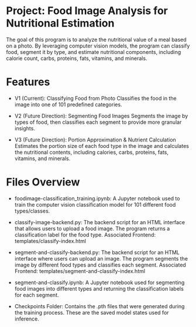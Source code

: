 # Project: Food Image Analysis for Nutritional Estimation
The goal of this program is to analyze the nutritional value of a meal based on a photo. By leveraging computer vision models, the program can classify food, segment it by type, and estimate nutritional components, including calorie count, carbs, proteins, fats, vitamins, and minerals.

# Features
- V1 (Current): Classifying Food from Photo
Classifies the food in the image into one of 101 predefined categories.

- V2 (Future Direction): Segmenting Food Images 
Segments the image by types of food, then classifies each segment to provide more granular insights.

- V3 (Future Direction): Portion Approximation & Nutrient Calculation 
Estimates the portion size of each food type in the image and calculates the nutritional contents, including calories, carbs, proteins, fats, vitamins, and minerals.

# Files Overview
- foodimage-classification_training.ipynb:
A Jupyter notebook used to train the computer vision classification model for 101 different food types/classes.

- classify-image-backend.py:
The backend script for an HTML interface that allows users to upload a food image. The program returns a classification label for the food type.
Associated Frontend: templates/classify-index.html

- segment-and-classify-backend.py:
The backend script for an HTML interface where users can upload an image. The program segments the image by different food types and classifies each segment.
Associated Frontend: templates/segment-and-classify-index.html

- segment-and-classify.ipynb:
A Jupyter notebook used for segmenting food images into different types and returning the classification labels for each segment.

- Checkpoints Folder:
Contains the .pth files that were generated during the training process. These are the saved model states used for inference.



